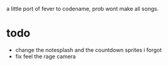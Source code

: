 a little port of fever to codename, prob wont make all songs.

# todo
- change the notesplash and the countdown sprites i forgot 
- fix feel the rage camera
